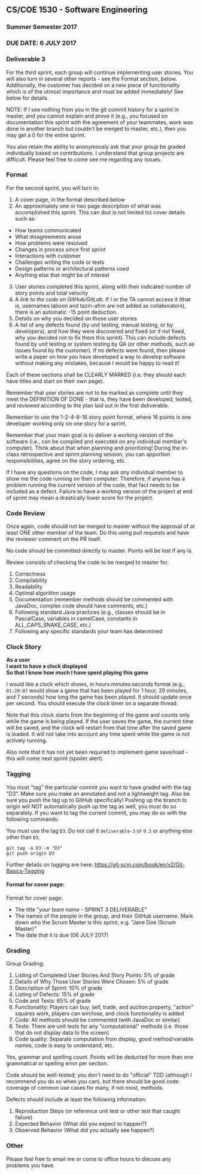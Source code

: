 ## CS/COE 1530 - Software Engineering
### Summer Semester 2017

### DUE DATE: 6 JULY 2017

### Deliverable 3

For the third sprint, each group will continue implementing user stories. You will also turn in several other reports - see the Format section, below.  Additionally, the customer has decided on a new piece of functionality which is of the utmost importance and must be added immediately!  See below for details.

NOTE: If I see nothing from you in the git commit history for a sprint in master, and you cannot explain and prove it (e.g., you focused on documentation this sprint with the agreement of your teammates, work was done in another branch but couldn't be merged to master, etc.), then you may get a 0 for the entire sprint.

You also retain the ability to anonymously ask that your group be graded individually based on contributions.   I understand that group projects are difficult.  Please feel free to come see me regarding any issues.

### Format

For the second sprint, you will turn in:

1. A cover page, in the format described below
2. An approximately one or two page description of what was accomplished this sprint. This can (but is not limited to) cover details such as:
  * How teams communicated
  * What disagreements arose
  * How problems were resolved
  * Changes in process since first sprint
  * Interactions with customer
  * Challenges writing the code or tests
  * Design patterns or architectural patterns used
  * Anything else that might be of interest
3. User stories completed this sprint, along with their indicated number of story points and total velocity
4. A *link to the code on GitHub/GitLab*.  If I or the TA cannot access it (that is, usernames laboon and tazin-afrin are not added as collaborators), there is an automatic -15 point deduction. 
4. Details on why you decided on those user stories
5. A list of any defects found (by unit testing, manual testing, or by developers), and how they were discovered and fixed (or if not fixed, why you decided not to fix them this sprint). This can include defects found by unit testing or system testing by QA (or other methods, such as issues found by the customer). If no defects were found, then please write a paper on how you have developed a way to develop software without making any mistakes, because I would be happy to read it!

Each of these sections shall be CLEARLY MARKED (i.e. they should each have titles and start on their own page).

Remember that user stories are not to be marked as complete until they meet the DEFINITION OF DONE - that is, they have been developed, tested, and reviewed according to the plan laid out in the first deliverable.

Remember to use the 1-2-4-8-16 story point format, where 16 points is one developer working only on one story for a sprint.  

Remember that your main goal is to deliver a working version of the software (i.e., can be compiled and executed on any individual member's computer).  Think about that when planning and prioritizing!  During the in-class retrospective and sprint planning session, you can apportion responsibilities, agree on the story ordering, etc.

If I have any questions on the code, I may ask *any* individual member to show me the code running on their computer.  Therefore, if anyone has a problem running the current version of the code, that fact needs to be included as a defect.  Failure to have a working version of the project at end of sprint may mean a drastically lower score for the project.

### Code Review

Once again, code should not be merged to master without the approval of at least ONE other member of the team.  Do this using pull requests and have the reviewer comment on the PR itself.

No code should be committed directly to master.  Points will be lost if any is.

Review consists of checking the code to be merged to master for:

1. Correctness
2. Compilability
2. Readability
3. Optimal algorithm usage
4. Documentation (remember methods should be commented with JavaDoc, complex code should have comments, etc.)
5. Following standard Java practices (e.g., classes should be in PascalCase, variables in camelCase, constants in ALL_CAPS_SNAKE_CASE, etc.)
6. Following any specific standards your team has determined 

### Clock Story

__As a user__  
__I want to have a clock displayed__  
__So that I know how much I have spent playing this game__  

I would like a clock which shows, in hours:minutes:seconds format (e.g., `01:20:07` would show a game that has been played for 1 hour, 20 minutes, and 7 seconds) how long the game has been played.  It should update once per second.  You should execute the clock timer on a separate thread.

Note that this clock starts from the beginning of the game and counts only while the game is being played.  If the user saves the game, the current time will be saved, and the clock will restart from that time after the saved game is loaded.  It will not take into account any time spent while the game is not actively running.

Also note that it has not yet been required to implement game save/load - this will come next sprint (spoiler alert).

### Tagging

You must "tag" the particular commit you want to have graded with the tag "D3".  Make sure you make an annotated and not a lightweight tag.  Also be sure you push the tag up to GitHub specifically!  Pushing up the branch to origin will NOT automatically push up the tag as well, you must do so separately.  If you want to tag the current commit, you may do so with the following commands:

You _must_ use the tag `D3`.  Do not call it `deliverable-3` or `0.3` or anything else other than `D3`.

```
git tag -a D3 -m "D3"
git push origin D3
```

Further details on tagging are here: https://git-scm.com/book/en/v2/Git-Basics-Tagging

#### Format for cover page:

Format for cover page:
* The title "*your team name* - SPRINT 3 DELIVERABLE"
* The names of the people in the group, and their GitHub username.  Mark down who the Scrum Master is this sprint, e.g. "Jane Doe (Scrum Master)"
* The date that it is due (06 JULY 2017)

### Grading

Group Grading:

1. Listing of Completed User Stories And Story Points: 5% of grade
1. Details of Why Those User Stories Were Chosen: 5% of grade
1. Description of Sprint: 10% of grade
1. Listing of Defects: 15% of grade
1. Code and Tests: 65% of grade
  1. Functionality: Players can buy, sell, trade, and auction property, "action" squares work, players can win/lose, and clock functionality is added
  1. Code: All methods should be commented (with JavaDoc or similar)
  1. Tests: There are unit tests for any "computational" methods (i.e. those that do not display data to the screen)
  1. Code quality: Separate computation from display, good method/variable names, code is easy to understand, etc.


Yes, grammar and spelling count. Points will be deducted for more than one grammatical or spelling error per section.

Code should be well-tested; you don't need to do "official" TDD (although I recommend you do so when you can), but there should be good code coverage of common use cases for many, if not most, methods.

Defects should include at least the following information:

1. Reproduction Steps (or reference unit test or other test that caught failure)
1. Expected Behavior (What did you expect to happen?)
1. Observed Behavior (What did you actually see happen?)

### Other

Please feel free to email me or come to office hours to discuss any problems you have.
